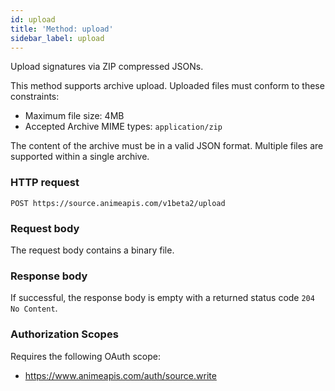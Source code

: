 ```yaml
---
id: upload
title: 'Method: upload'
sidebar_label: upload
---
```


Upload signatures via ZIP compressed JSONs.

This method supports archive upload. Uploaded files must conform to these constraints:

- Maximum file size: 4MB
- Accepted Archive MIME types: `application/zip`

The content of the archive must be in a valid JSON format. Multiple files are supported within a single archive.

### HTTP request

`POST https://source.animeapis.com/v1beta2/upload`

### Request body

The request body contains a binary file.

### Response body

If successful, the response body is empty with a returned status code `204 No Content`.

### Authorization Scopes

Requires the following OAuth scope:

- https://www.animeapis.com/auth/source.write